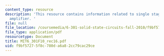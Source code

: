 ```yaml
---
content_type: resource
description: 'This resource contains information related to single stage operational
  amplifier. '
file: null
file_location: /coursemedia/6-301-solid-state-circuits-fall-2010/f9bf57275f8c780da6a82cc79cac29ce_MIT6_301F10_rec16.pdf
file_type: application/pdf
resourcetype: Document
title: MIT6_301F10_rec16.pdf
uid: f9bf5727-5f8c-780d-a6a8-2cc79cac29ce
---
```


